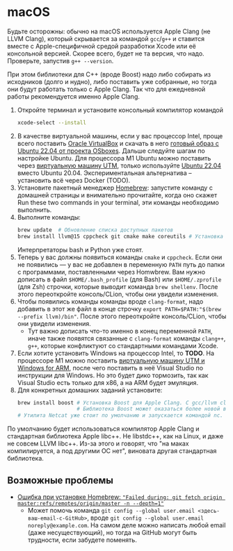 # macOS
Будьте осторожны: обычно на macOS используется Apple Clang (не LLVM Clang), который скрывается за командой `gcc`/`g++` и ставится вместе с Apple-специфичной средой разработки Xcode
или её консольной версией.
Скорее всего, будет не та версия, что надо. Проверьте, запустив `g++ --version`.

При этом библиотеки для C++ (вроде Boost) надо либо собирать из исходников (долго и нудно), либо поставить уже собранные, но тогда они будут работать только с Apple Clang.
Так что для ежедневной работы рекомендуется именно Apple Clang.

1. Откройте терминал и установите консольный компилятор командой
   ```bash
   xcode-select --install
   ```
2. В качестве виртуальной машины, если у вас процессор Intel, проще всего поставить [Oracle VirtualBox](https://www.virtualbox.org/) и скачать в него [готовый образ с Ubuntu 22.04 от проекта OSboxes](https://www.osboxes.org/ubuntu/). Дальше следуйте шагам по настройке Ubuntu.
   Для процессора M1 Ubuntu можно поставить через [виртуальную машину UTM](https://mac.getutm.app/gallery/ubuntu-20-04), только используйте [Ubuntu 22.04](https://mirror.yandex.ru/ubuntu-cdimage/releases/22.04.3/release/ubuntu-22.04.3-live-server-arm64.iso) вместо Ubuntu 20.04.
   Экспериментальная альтернатива – установить всё через Docker (TODO).
3. Установите пакетный менеджер [Homebrew](https://brew.sh/): запустите команду с домашней страницы и внимательно прочитайте, когда оно скажет Run these two commands in your terminal, эти команды необходимо выполнить. 
4. Выполните команды:
   ```bash
   brew update  # Обновление списка доступных пакетов
   brew install llvm@15 cppcheck git cmake make coreutils # Установка инструментов LLVM, cppcheck не той версии, git, cmake, make, вспомогательной команды timeout
   ```
   Интерпретаторы bash и Python уже стоят.
5. Теперь у вас должны появиться команды `cmake` и `cppcheck`.
   Если они не появились — у вас не добавлен в переменную `PATH` путь до папки с программами, поставленными через Homwbrew.
   Вам нужно дописать в файл `$HOME/.bash_profile` (для Bash) или `$HOME/.zprofile` (для Zsh) строчки, которые выводит команда `brew shellenv`.
   После этого переоткройте консоль/CLion, чтобы они увидели изменения.
6. Чтобы появились команды команды вроде `clang-format`,
   надо добавить в этот же файл в конце строчку `export PATH=$PATH:"$(brew --prefix llvm)/bin"`.
   После этого переоткройте консоль/CLion, чтобы они увидели изменения. 
   * Тут важно дописать что-то именно в конец переменной `PATH`, иначе также появятся связанные с `clang-format` команды `clang++`, `g++`, которые конфликтуют со стандартными командами Xcode.
7. Если хотите установить Windows на процессор Intel, то **TODO**.
   На процессоре M1 можно поставить [виртуальную машину UTM и Windows for ARM](https://mac.getutm.app/gallery/windows-10), после чего поставить в неё Visual Studio по инструкции для Windows.
   Но это будет дико тормозить, так как Visual Studio есть только для x86, а на ARM будет эмуляция.
8. Для конкретных домашних заданий установите:
   ```bash
   brew install boost # Установка Boost для Apple Clang. С gcc/llvm clang из Homebrew будет странно не компилироваться и/или странно падать!
                      # Библиотека Boost может оказаться более новой версии, чем требуется.
   # Утилита Netcat уже стоит по умолчанию и запускается командой nc.
   ```

По умолчанию будет использоваться компилятор Apple Clang и стандартная библиотека Apple libc++.
Не libstdc++, как на Linux, и даже не совсем LLVM libc++.
Из-за этого и говорят, что "на маках компилируется, а под другими ОС нет", виновата другая стандартная библиотека.

## Возможные проблемы
* [Ошибка при установке Homebrew: `"Failed during: git fetch origin master:refs/remotes/origin/master -n --depth=1"`](https://stackoverflow.com/questions/39836190/homebrew-install-failed-during-git-fetch-origin-masterrefs-remotes-origin-mas)
    * Может помочь команда `git config --global user.email <здесь-ваш-email-с-GitHub>`, вроде `git config --global user.email noreply@example.com`.
      На самом деле можно написать любой email (даже несуществующий), но тогда на GitHub могут быть трудности, если забудете поменять.
